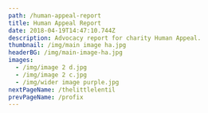 ```yaml
---
path: /human-appeal-report
title: Human Appeal Report
date: 2018-04-19T14:47:10.744Z
description: Advocacy report for charity Human Appeal.
thumbnail: /img/main image ha.jpg
headerBG: /img/main-image-ha.jpg
images:
  - /img/image 2 d.jpg
  - /img/image 2 c.jpg
  - /img/wider image purple.jpg
nextPageName: /thelittlelentil
prevPageName: /profix
---
```


